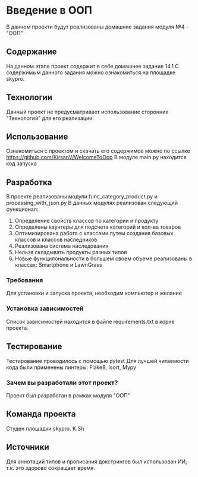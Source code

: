 # Введение в ООП
В данном проекти будут реализованы домашние задания модуля №4 - "ООП"
## Содержание
На данном этапе проект содержит в себе домашнее задание 14.1
С содержимым данного задания можно ознакомиться на площадке skypro.
## Технологии
Данный проект не предусматривает использование сторонних "Технологий"
для его реализации.
## Использование
Ознакомиться с проектом и скачать его содержимое можно по ссылке https://github.com/KirsanV/WelcomeToOop
В модуле main.py находится код запуска
## Разработка
В проекте реализованы модули func_category_product.py и processing_with_json.py
В данных модулях реализован следующий функционал:
1) Определение свойств классов по категории и продукту 
2) Определены каунтеры для подсчета категорий и кол-ва товаров
3)  Оптимизирована работа с классами путем создания базовых классов и классов наследников
4) Реализована система наследования
5) Нельзя складывать продукты разных типов
6) Новые функцилональности в большем своем объеме реализованы в классах: Smartphone и LawnGrass
### Требования
Для установки и запуска проекта, необходим компьютер и желание
### Установка зависимостей
Список зависимостей находится в файле requirements.txt  в корне проекта.

## Тестирование
Тестирование проводилось с помощью pytest
Для лучшей читаемости кода были применены линтеры: Flake8, Isort, Mypy

### Зачем вы разработали этот проект?
Проект был разработан в рамках модуля "ООП"


## Команда проекта
Студен площадки skypro.
K.Sh

## Источники
Для аннотаций типов и прописания докстрингов был использован ИИ, т.к.
это здорово сокращает время.